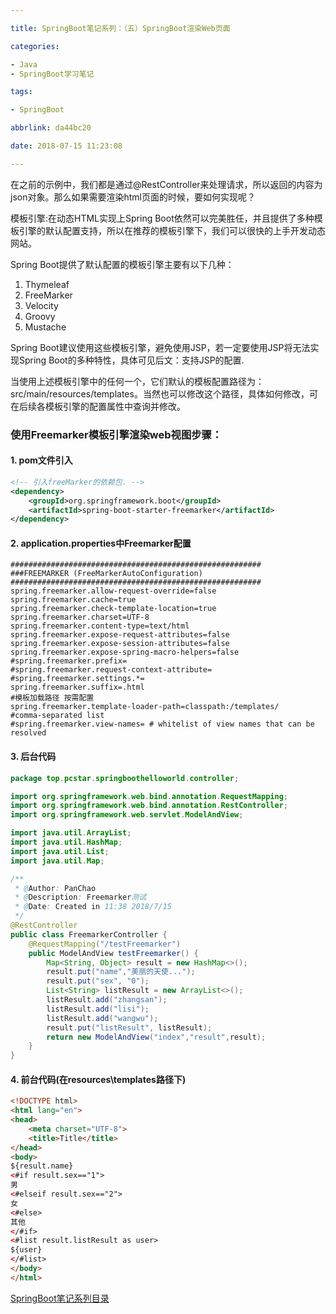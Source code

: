 ```yaml
---

title: SpringBoot笔记系列：（五）SpringBoot渲染Web页面

categories:

- Java
- SpringBoot学习笔记

tags:

- SpringBoot

abbrlink: da44bc20

date: 2018-07-15 11:23:08

---
```


在之前的示例中，我们都是通过@RestController来处理请求，所以返回的内容为json对象。那么如果需要渲染html页面的时候，要如何实现呢？

<!-- more -->

模板引擎:在动态HTML实现上Spring Boot依然可以完美胜任，并且提供了多种模板引擎的默认配置支持，所以在推荐的模板引擎下，我们可以很快的上手开发动态网站。

Spring Boot提供了默认配置的模板引擎主要有以下几种：

1. Thymeleaf
2. FreeMarker
3. Velocity
4. Groovy
5. Mustache

Spring Boot建议使用这些模板引擎，避免使用JSP，若一定要使用JSP将无法实现Spring Boot的多种特性，具体可见后文：支持JSP的配置.

当使用上述模板引擎中的任何一个，它们默认的模板配置路径为：src/main/resources/templates。当然也可以修改这个路径，具体如何修改，可在后续各模板引擎的配置属性中查询并修改。

### 使用Freemarker模板引擎渲染web视图步骤： ###

#### 1. pom文件引入 ####

```xml
<!-- 引入freeMarker的依赖包. -->
<dependency>
    <groupId>org.springframework.boot</groupId>
    <artifactId>spring-boot-starter-freemarker</artifactId>
</dependency>
```

#### 2. application.properties中Freemarker配置 ####

```properties
########################################################
###FREEMARKER (FreeMarkerAutoConfiguration)
########################################################
spring.freemarker.allow-request-override=false
spring.freemarker.cache=true
spring.freemarker.check-template-location=true
spring.freemarker.charset=UTF-8
spring.freemarker.content-type=text/html
spring.freemarker.expose-request-attributes=false
spring.freemarker.expose-session-attributes=false
spring.freemarker.expose-spring-macro-helpers=false
#spring.freemarker.prefix=
#spring.freemarker.request-context-attribute=
#spring.freemarker.settings.*=
spring.freemarker.suffix=.html
#模板加载路径 按需配置
spring.freemarker.template-loader-path=classpath:/templates/
#comma-separated list
#spring.freemarker.view-names= # whitelist of view names that can be resolved
```

#### 3. 后台代码 ####

```java
package top.pcstar.springboothelloworld.controller;

import org.springframework.web.bind.annotation.RequestMapping;
import org.springframework.web.bind.annotation.RestController;
import org.springframework.web.servlet.ModelAndView;

import java.util.ArrayList;
import java.util.HashMap;
import java.util.List;
import java.util.Map;

/**
 * @Author: PanChao
 * @Description: Freemarker测试
 * @Date: Created in 11:38 2018/7/15
 */
@RestController
public class FreemarkerController {
    @RequestMapping("/testFreemarker")
    public ModelAndView testFreemarker() {
        Map<String, Object> result = new HashMap<>();
        result.put("name","美丽的天使...");
        result.put("sex", "0");
        List<String> listResult = new ArrayList<>();
        listResult.add("zhangsan");
        listResult.add("lisi");
        listResult.add("wangwu");
        result.put("listResult", listResult);
        return new ModelAndView("index","result",result);
    }
}
```

#### 4. 前台代码(在resources\templates路径下) ####

```html
<!DOCTYPE html>
<html lang="en">
<head>
    <meta charset="UTF-8">
    <title>Title</title>
</head>
<body>
${result.name}
<#if result.sex=="1">
男
<#elseif result.sex=="2">
女
<#else>
其他
</#if>
<#list result.listResult as user>
${user}
</#list>
</body>
</html>
```

[SpringBoot笔记系列目录](e0c584e.html)
